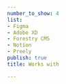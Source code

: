 ```yaml
---
number_to_show: 4
list:
- Figma
- Adobe XD
- Forestry CMS
- Notion
- Preely
publish: true
title: Works with

---
```

